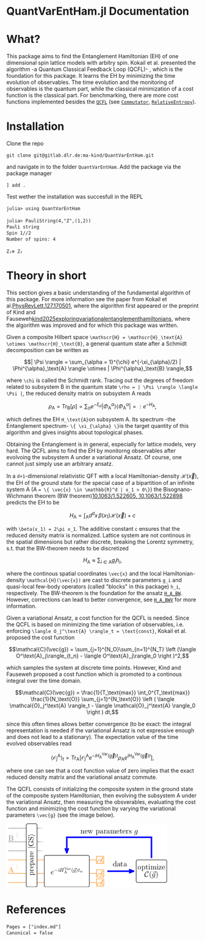 # QuantVarEntHam.jl Documentation

# What? 

This package aims to find the Entanglement Hamiltonian (EH) of one dimensional spin lattice models with arbitry spin. 
Kokail et al. presented the algorithm -a Quantum Classical Feedback Loop (QCFL)- , which is the foundation for this package.
It learns the EH by minimizing the time evolution of observables. 
The time evolution and the monitoring of observables is the quantum part, while the classical minimization of a cost function is the classical part.
For benchmarking, there are more cost functions implemented besides the [`QCFL`](@ref) (see [`Commutator`](@ref), [`RelativeEntropy`](@ref)).


# Installation

Clone the repo 
```
git clone git@gitlab.dlr.de:ma-kind/QuantVarEntHam.git
```
and navigate in to the folder `QuantVarEntHam`.
Add the package via the package manager 
```
] add .
```
Test wether the installation was succesfull in the REPL
```jldoctest
julia> using QuantVarEntHam

julia> PauliString(4,"Z",(1,2))
Pauli string
Spin 1//2
Number of spins: 4

Z₁⊗ Z₂
```
# Theory in short

This section gives a basic understanding of the fundamental algorithm of this package.
For more information see the paper from Kokail et al.[PhysRevLett.127.170501](@cite),
where the algorithm first appeared or the preprint of Kind and Fauseweh[kind2025exploringvariationalentanglementhamiltonians](@cite),
where the algorithm was improved and for which this package was written.

Given a composite Hilbert space ``\mathscr{H} = \mathscr{H}_\text{A} \otimes \mathscr{H}_\text{B}``, a general quantum state 
after a Schmidt decomposition can be written as 
```math 
| \Psi \rangle  = \sum_{\alpha = 1}^{\chi} e^{-\xi_{\alpha}/2} | \Phi^{\alpha}_\text{A} \rangle  \otimes | \Phi^{\alpha}_\text{B} \rangle,
```
where ``\chi`` is called the Schmidt rank.
Tracing out the degrees of freedom related to subsystem B in the quantum state 
``\rho = | \Psi \rangle \langle \Psi |``, 
the reduced density matrix on subsystem A reads 
```math 
    \rho_\text{A} = \text{Tr}_\text{B} \left [ \rho \right ] = \sum_{\alpha} e^{-\xi_{\alpha}} | \Phi_\text{A}^{\alpha} \rangle \langle  \Phi_\text{A}^{\alpha} | 
   =\mathrel{\mathop:} e^{-H_\text{A}},
``` 
which defines the EH ``H_\text{A}``on subsystem A.
Its spectrum -the Entanglement spectrum- ``\{ \xi_{\alpha} \}``is the target quantity of this algorithm and gives insights about topological phases.

Obtaining the Entanglement is in general, especially for lattice models, very hard. 
The QCFL aims to find the EH by monitorng observables after evolvoing the subsystem A under a variational Ansatz.
Of course, one cannot just simply use an arbitrary ansatz.

In a ``d+1``-dimensional relativistic QFT with a local Hamiltonian-density $\mathcal{H}(\vec{x})$, the EH of the ground state for the special case of a bipartition of an infinite system A (A ``= \{ \vec{x} \in \mathbb{R}^d | x_1 > 0\}``)
the Bisognano-Wichmann theorem (BW theorem)[10.1063/1.522605, 10.1063/1.522898](@cite) predicts the EH to be
```math
    H_\text{A} = \int_\text{A} d^dx \, \beta(x_1) \mathcal{H}(\vec{x}) + c
```
with ``\beta(x_1) = 2\pi x_1``.
The additive constant `c` ensures that the reduced density matrix is normalized.
Lattice system are not continous in the spatial dimensions but rather discrete, breaking the Lorentz symmetry, s.t. that the BW-theorem needs to be discretized
```math
H_\text{A} \approx \sum_{i \in \text{A}} g_i h_i,
```
where the continous spatial coordinates ``\vec{x}`` and the local Hamiltonian-density ``\mathcal{H}(\vec{x})`` are cast to discrete parameters ``g_i``
and quasi-local few-body operators (called "blocks" in this package) ``h_i``, respectively.
The BW-theorem is the foundation for the ansatz [`H_A_BW`](@ref). 
However, corrections can lead to better convergence, see [`H_A_BWV`](@ref) for more information.

Given a variational Ansatz, a cost function for the QCFL is needed. 
Since the QCFL is based on minimizing the time variation of observables, i.e. enforcing ``\langle O_j^\text{A} \rangle_t = \text{const}``,
Kokail et al. proposed the cost function 
```math
\mathcal{C}(\vec{g}) = \sum_{j=1}^{N_O}\sum_{n=1}^{N_T} \left (\langle O^\text{A}_j\rangle_{t_n} - \langle O^\text{A}_j\rangle_0 \right )^2,
```
which samples the system at discrete time points.
However, Kind and Fauseweh proposed a cost function which is promoted to a continous integral over the time domain.
```math
\mathcal{C}(\vec{g}) = \frac{1}{T_\text{max}} \int_0^{T_\text{max}} \frac{1}{N_\text{O}} \sum_{j=1}^{N_\text{O}} \left ( \langle \mathcal{O}_j^\text{A} \rangle_t - \langle \mathcal{O}_j^\text{A} \rangle_0 \right ) dt,
```
since this often times allows better convergence (to be exact: the integral representation is needed if the variational Ansatz is not expressive enough and does not lead to a stationary).
The expectation value of the time evolved observables read 
```math 
\langle \mathcal{O}_j^\text{A} \rangle_t =  \text{Tr}_{\text{A}} \left [ \mathcal{O}_j^\text{A} e^{- i H_\text{A}^\text{Var}(\vec{g})t} \rho_\text{A}  e^{i H_\text{A}^\text{Var}(\vec{g})t} \right ],
```
where one can see that a cost function value of zero implies that the exact reduced density matrix and the variational ansatz commute. 

The QCFL consists of initializing the composite system in the ground state of the composite system Hamiltonian, then evolving the subsystem A 
under the variational Ansatz, then measuring the obsverables, evaluating the cost function 
and minimizing the cost function by varying the variational parameters ``\vec{g}`` (see the image below).

![Quantum Classical Feedback Loop](images/circuit.png)

# References
```@bibliography
Pages = ["index.md"]
Canonical = false
```